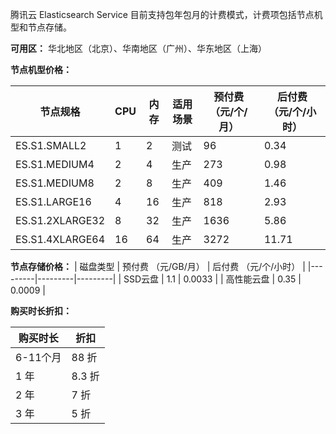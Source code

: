 腾讯云 Elasticsearch Service 目前支持包年包月的计费模式，计费项包括节点机型和节点存储。

**可用区：**
华北地区（北京）、华南地区（广州）、华东地区（上海）

**节点机型价格：**

| 节点规格 | CPU | 内存 | 适用场景 | 预付费 （元/个/月） | 后付费 （元/个/小时） |
|---------|---------|---------|--------|---------|---------|
| ES.S1.SMALL2  | 1 | 2 | 测试  | 96  | 0.34  |
| ES.S1.MEDIUM4	| 2	| 4	| 生产	| 273 | 0.98  |
| ES.S1.MEDIUM8	| 2	 | 8	| 生产	| 409 | 1.46  |
| ES.S1.LARGE16	| 4	 | 16	 | 生产	 | 818 | 2.93  |
| ES.S1.2XLARGE32	 | 8	| 32	| 生产	| 1636 | 5.86  |
| ES.S1.4XLARGE64	| 16	| 64	| 生产	| 3272 | 11.71  |

**节点存储价格：**
| 磁盘类型 | 预付费 （元/GB/月） |  后付费 （元/个/小时） |
|---------|---------|---------|
| SSD云盘 | 1.1 | 0.0033 | 
| 高性能云盘 | 0.35 | 0.0009 | 

**购买时长折扣：**

| 购买时长 | 折扣 | 
|---------|---------|
| 6-11个月 | 88 折 | 
| 1 年 | 8.3 折 |
| 2 年 | 7 折 |
| 3 年 | 5 折 | 

